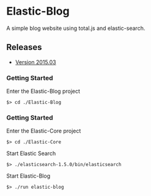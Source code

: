 # Elastic-Blog
A simple blog website using total.js and elastic-search.

## Releases

* [Version 2015.03](https://github.com/neonnds/Elastic-Blog/elastic-blog-2015-03.tar.gz)

### Getting Started

Enter the Elastic-Blog project

    $> cd ./Elastic-Blog



 
### Getting Started

Enter the Elastic-Core project

    $> cd ./Elastic-Core

Start Elastic Search

    $> ./elasticsearch-1.5.0/bin/elasticsearch

Start Elastic-Blog

    $> ./run elastic-blog

